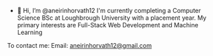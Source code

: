- 👋 Hi, I’m @aneirinhorvath12
I'm currently completing a Computer Science BSc at Loughbrough University with a placement year.
My primary interests are Full-Stack Web Development and Machine Learning

To contact me:
Email: aneirinhorvath12@gmail.com

